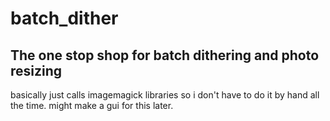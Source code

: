 # batch_dither

## The one stop shop for batch dithering and photo resizing

basically just calls imagemagick libraries so i don't have to do it by hand all the time. might make a gui for this later.
